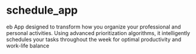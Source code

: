 # schedule_app
eb App designed to transform how you organize your professional and personal activities. Using advanced prioritization algorithms, it intelligently schedules your tasks throughout the week for optimal productivity and work-life balance
